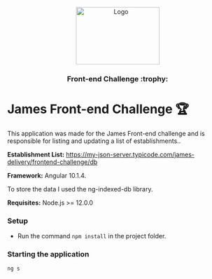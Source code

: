 <p align="center">
  <a href="https://github.com/james-delivery/frontend-challenge">
    <img src="/assets/img/logo.svg" alt="Logo" width="191" height="131">
  </a>
   <h3 align="center">Front-end Challenge :trophy:</h3>
</p>

# James Front-end Challenge 🏆

This application was made for the James Front-end challenge and is responsible for listing and updating a list of establishments..

**Establishment List:** https://my-json-server.typicode.com/james-delivery/frontend-challenge/db

**Framework:** Angular 10.1.4.

To store the data I used the ng-indexed-db library.

**Requisites:** Node.js >= 12.0.0

### Setup

- Run the command `npm install` in the project folder.

### Starting the application

```js
ng s
```